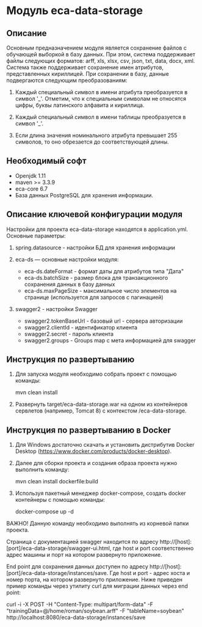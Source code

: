 Модуль eca-data-storage
========================================

Описание
----------------------------------------
   Основным предназначением модуля является сохранение файлов с обучающей выборкой в базу данных.
При этом, система поддерживает файлы следующих форматов: arff, xls, xlsx, csv, json, txt, data, docx, xml.
Система также поддерживает сохранение имен атрибутов, представленных кириллицей. При сохранении в базу,
данные подвергаются следующим преобразованиям:

1. Каждый специальный символ в имени атрибута преобразуется в символ '_'. Отметим, что
к специальным символам не относятся цифры, буквы латинского алфавита и кириллица.

2. Каждый специальный символ в имени таблицы преобразуется в символ '_'.

3. Если длина значения номинального атрибута превышает 255 символов, то оно обрезается
до соответствующей длины.

Необходимый софт
----------------------------------------
* Openjdk 1.11
* maven >= 3.3.9
* eca-core 6.7
* База данных PostgreSQL для хранения информации.

Описание ключевой конфигурации модуля
----------------------------------------
Настройки для проекта eca-data-storage находятся в application.yml. Основные параметры:
1) spring.datasource - настройки БД для хранения информации
2) eca-ds — основные настройки модуля:
   
   * eca-ds.dateFormat - формат даты для атрибутов типа "Дата"
   * eca-ds.batchSize - размер блока для транзакционного сохранения данных в базу данных
   * eca-ds.maxPageSize - максимальное число элементов на странице (используется для запросов с пагинацией)
3) swagger2 - настройки Swagger
   * swagger2.tokenBaseUrl - базовый url - сервера авторизации
   * swagger2.clientId - идентификатор клиента
   * swagger2.secret - пароль клиента
   * swagger2.groups - Groups map с мета информацией для swagger
    
Инструкция по развертыванию
----------------------------------------

1. Для запуска модуля необходимо собрать проект с помощью команды:
    
   mvn clean install
    
2. Развернуть target/eca-data-storage.war на одном из контейнеров сервлетов (например, Tomcat 8) с контекстом /eca-data-storage.

Инструкция по развертыванию в Docker
-------------------------------------------------------

1. Для Windows достаточно скачать и установить дистрибутив Docker Desktop (https://www.docker.com/products/docker-desktop).

2. Далее для сборки проекта и создания образа проекта нужно выполнить команду:

    mvn clean install dockerfile:build

3. Используя пакетный менеджер docker-compose, создать docker контейнеры с помощью команды:

    docker-compose up -d

ВАЖНО! Данную команду необходимо выполнять из корневой папки проекта.
 
Страница с документацией swagger находится по адресу http://[host]:[port]/eca-data-storage/swagger-ui.html, где host и port
соответственно адрес машины и порт на котором развернуто приложение.

End point для сохранения данных доступен по адресу http://[host]:[port]/eca-data-storage/instances/save. Где host и port - адрес хоста и номер порта, на котором развернуто приложение.
Ниже приведен пример команды через утилиту curl для миграции данных через end point:

curl -i -X POST -H "Content-Type: multipart/form-data" -F "trainingData=@/home/roman/soybean.arff" -F "tableName=soybean" http://localhost:8080/eca-data-storage/instances/save
